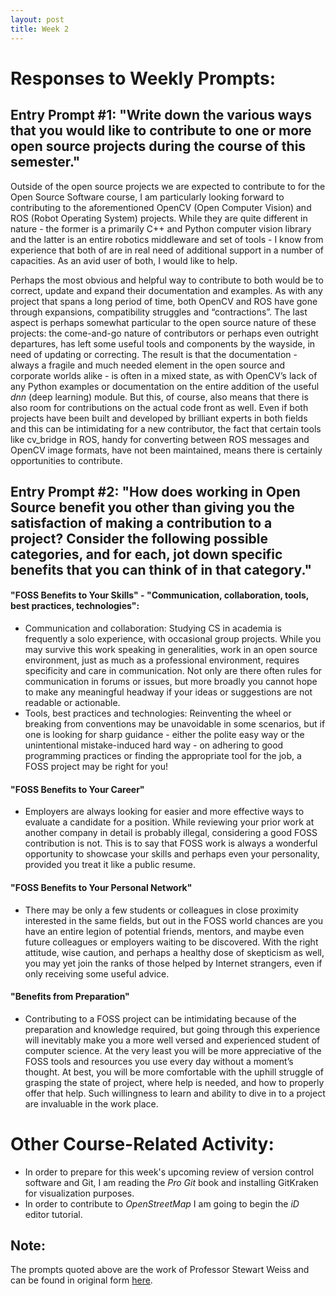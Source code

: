 ```yaml
---
layout: post
title: Week 2
---
```


# Responses to Weekly Prompts:

## Entry Prompt #1: "Write down the various ways that you would like to contribute to one or more open source projects during the course of this semester."

Outside of the open source projects we are expected to contribute to for the Open Source Software course, I am particularly looking forward to contributing to the aforementioned OpenCV (Open Computer Vision) and ROS (Robot Operating System) projects. While they are quite different in nature - the former is a primarily C++ and Python computer vision library and the latter is an entire robotics middleware and set of tools - I know from experience that both of are in real need of additional support in a number of capacities. As an avid user of both, I would like to help. 

Perhaps the most obvious and helpful way to contribute to both would be to correct, update and expand their documentation and examples. As with any project that spans a long period of time, both OpenCV and ROS have gone through expansions, compatibility struggles and “contractions”. The last aspect is perhaps somewhat particular to the open source nature of these projects: the come-and-go nature of contributors or perhaps even outright departures, has left some useful tools and components by the wayside, in need of updating or correcting. The result is that the documentation - always a fragile and much needed element in the open source and corporate worlds alike - is often in a mixed state, as with OpenCV’s lack of any Python examples or documentation on the entire addition of the useful _dnn_ (deep learning) module. But this, of course, also means that there is also room for contributions on the actual code front as well. Even if both projects have been built and developed by brilliant experts in both fields and this can be intimidating for a new contributor, the fact that certain tools like cv_bridge in ROS, handy for converting between ROS messages and OpenCV image formats, have not been maintained, means there is certainly opportunities to contribute.

## Entry Prompt #2: "How does working in Open Source benefit you other than giving you the satisfaction of making a contribution to a project? Consider the following possible categories, and for each, jot down specific benefits that you can think of in that category."

#### "FOSS Benefits to Your Skills" - "Communication, collaboration, tools, best practices, technologies": 
- Communication and collaboration: Studying CS in academia is frequently a solo experience, with occasional group projects. While you may survive this work speaking in generalities, work in an open source environment, just as much as a professional environment, requires specificity and care in communication. Not only are there often rules for communication in forums or issues, but more broadly you cannot hope to make any meaningful headway if your ideas or suggestions are not readable or actionable.
- Tools, best practices and technologies: Reinventing the wheel or breaking from conventions may be unavoidable in some scenarios, but if one is looking for sharp guidance - either the polite easy way or the unintentional mistake-induced hard way - on adhering to good programming practices or finding the appropriate tool for the job, a FOSS project may be right for you!


#### "FOSS Benefits to Your Career" 
- Employers are always looking for easier and more effective ways to evaluate a candidate for a position. While reviewing your prior work at another company in detail is probably illegal, considering a good FOSS contribution is not. This is to say that FOSS work is always a wonderful opportunity to showcase your skills and perhaps even your personality, provided you treat it like a public resume.

#### "FOSS Benefits to Your Personal Network"
- There may be only a few students or colleagues in close proximity interested in the same fields, but out in the FOSS world chances are you have an entire legion of potential friends, mentors, and maybe even future colleagues or employers waiting to be discovered. With the right attitude, wise caution, and perhaps a healthy dose of skepticism as well, you may yet join the ranks of those helped by Internet strangers, even if only receiving some useful advice.

#### "Benefits from Preparation"
- Contributing to a FOSS project can be intimidating because of the preparation and knowledge required, but going through this experience will inevitably make you a more well versed and experienced student of computer science. At the very least you will be more appreciative of the FOSS tools and resources you use every day without a moment’s thought. At best, you will be more comfortable with the uphill struggle of grasping the state of project, where help is needed, and how to properly offer that help. Such willingness to learn and ability to dive in to a project are invaluable in the work place. 

# Other Course-Related Activity:
- In order to prepare for this week's upcoming review of version control software and Git, I am reading the _Pro Git_ book and installing GitKraken for visualization purposes.
- In order to contribute to _OpenStreetMap_ I am going to begin the _iD_ editor tutorial.


## Note:
The prompts quoted above are the work of Professor Stewart Weiss and can be found in original form [here](http://www.compsci.hunter.cuny.edu/~sweiss/course_materials/csci395.86/cs395.86_s20_class_schedule.php).